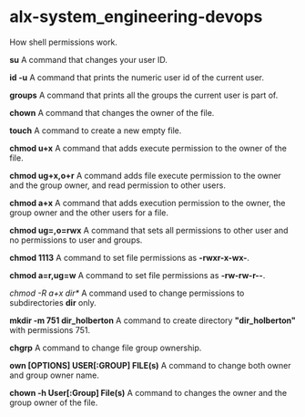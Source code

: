 # alx-system_engineering-devops
How shell permissions work.

**su** A command that changes your user ID.

**id -u** A command that prints the numeric user id of the current user.

**groups** A command that prints all the groups the current user is part of.

**chown** A command that changes the owner of the file.

**touch** A command to create a new empty file. 

**chmod u+x** A command that adds execute permission to the owner of the file.

**chmod ug+x,o+r** A command adds file execute permission to the owner and the group owner, and read permission to other users.

**chmod a+x** A command that adds execution permission to the owner, the group owner and the other users for a file.

**chmod ug=,o=rwx** A command that sets all permissions to other user and no permissions to user and groups.

**chmod 1113** A command to set file permissions as **-rwxr-x-wx-**.

**chmod a=r,ug=w** A command to set file permissions as **-rw-rw-r--**.

_chmod -R a+x dir*_ A command used to change permissions to subdirectories **dir**  only.

**mkdir -m 751 dir_holberton** A command to create directory **"dir_holberton"** with permissions 751.

**chgrp** A command to change file group ownership.

**own [OPTIONS] USER[:GROUP] FILE(s)** A command to change both owner and group owner name.

**chown -h User[:Group] File(s)** A command to changes the owner and the group owner of the file.



